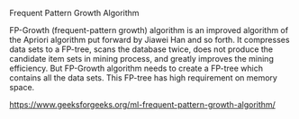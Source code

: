 Frequent Pattern Growth Algorithm

FP-Growth (frequent-pattern growth) algorithm is an improved algorithm of the Apriori algorithm put forward by Jiawei Han and so forth. 
It compresses data sets to a FP-tree, scans the database twice, does not produce the candidate item sets in mining process, and greatly improves the mining efficiency. 
But FP-Growth algorithm needs to create a FP-tree which contains all the data sets. This FP-tree has high requirement on memory space.

https://www.geeksforgeeks.org/ml-frequent-pattern-growth-algorithm/
